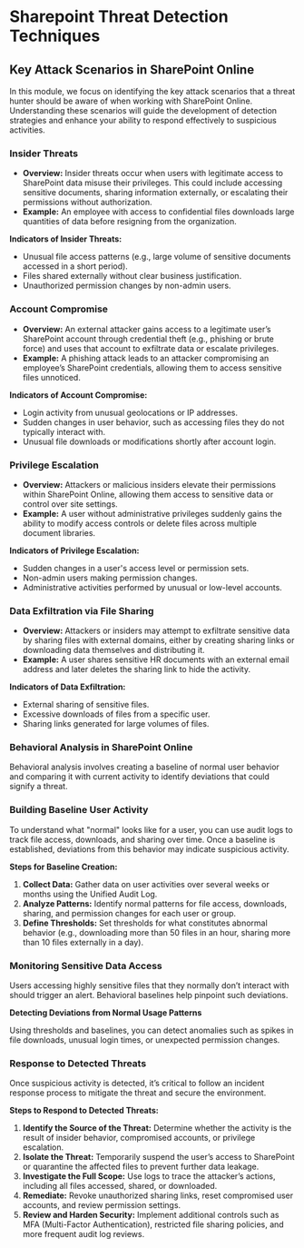 # Sharepoint Threat Detection Techniques

## Key **Attack Scenarios in SharePoint Online**

In this module, we focus on identifying the key attack scenarios that a threat hunter should be aware of when working with SharePoint Online. Understanding these scenarios will guide the development of detection strategies and enhance your ability to respond effectively to suspicious activities.

### **Insider Threats**

* **Overview:** Insider threats occur when users with legitimate access to SharePoint data misuse their privileges. This could include accessing sensitive documents, sharing information externally, or escalating their permissions without authorization.
* **Example:** An employee with access to confidential files downloads large quantities of data before resigning from the organization.

**Indicators of Insider Threats:**

* Unusual file access patterns (e.g., large volume of sensitive documents accessed in a short period).
* Files shared externally without clear business justification.
* Unauthorized permission changes by non-admin users.

### **Account Compromise**

* **Overview:** An external attacker gains access to a legitimate user’s SharePoint account through credential theft (e.g., phishing or brute force) and uses that account to exfiltrate data or escalate privileges.
* **Example:** A phishing attack leads to an attacker compromising an employee’s SharePoint credentials, allowing them to access sensitive files unnoticed.

**Indicators of Account Compromise:**

* Login activity from unusual geolocations or IP addresses.
* Sudden changes in user behavior, such as accessing files they do not typically interact with.
* Unusual file downloads or modifications shortly after account login.

### **Privilege Escalation**

* **Overview:** Attackers or malicious insiders elevate their permissions within SharePoint Online, allowing them access to sensitive data or control over site settings.
* **Example:** A user without administrative privileges suddenly gains the ability to modify access controls or delete files across multiple document libraries.

**Indicators of Privilege Escalation:**

* Sudden changes in a user's access level or permission sets.
* Non-admin users making permission changes.
* Administrative activities performed by unusual or low-level accounts.

### **Data Exfiltration via File Sharing**

* **Overview:** Attackers or insiders may attempt to exfiltrate sensitive data by sharing files with external domains, either by creating sharing links or downloading data themselves and distributing it.
* **Example:** A user shares sensitive HR documents with an external email address and later deletes the sharing link to hide the activity.

**Indicators of Data Exfiltration:**

* External sharing of sensitive files.
* Excessive downloads of files from a specific user.
* Sharing links generated for large volumes of files.

### **Behavioral Analysis in SharePoint Online**

Behavioral analysis involves creating a baseline of normal user behavior and comparing it with current activity to identify deviations that could signify a threat.

### **Building Baseline User Activity**

To understand what "normal" looks like for a user, you can use audit logs to track file access, downloads, and sharing over time. Once a baseline is established, deviations from this behavior may indicate suspicious activity.

**Steps for Baseline Creation:**

1. **Collect Data:** Gather data on user activities over several weeks or months using the Unified Audit Log.
2. **Analyze Patterns:** Identify normal patterns for file access, downloads, sharing, and permission changes for each user or group.
3. **Define Thresholds:** Set thresholds for what constitutes abnormal behavior (e.g., downloading more than 50 files in an hour, sharing more than 10 files externally in a day).

### **Monitoring Sensitive Data Access**

Users accessing highly sensitive files that they normally don’t interact with should trigger an alert. Behavioral baselines help pinpoint such deviations.

**Detecting Deviations from Normal Usage Patterns**

Using thresholds and baselines, you can detect anomalies such as spikes in file downloads, unusual login times, or unexpected permission changes.

### **Response to Detected Threats**

Once suspicious activity is detected, it’s critical to follow an incident response process to mitigate the threat and secure the environment.

**Steps to Respond to Detected Threats:**

1. **Identify the Source of the Threat:** Determine whether the activity is the result of insider behavior, compromised accounts, or privilege escalation.
2. **Isolate the Threat:** Temporarily suspend the user’s access to SharePoint or quarantine the affected files to prevent further data leakage.
3. **Investigate the Full Scope:** Use logs to trace the attacker’s actions, including all files accessed, shared, or downloaded.
4. **Remediate:** Revoke unauthorized sharing links, reset compromised user accounts, and review permission settings.
5. **Review and Harden Security:** Implement additional controls such as MFA (Multi-Factor Authentication), restricted file sharing policies, and more frequent audit log reviews.
